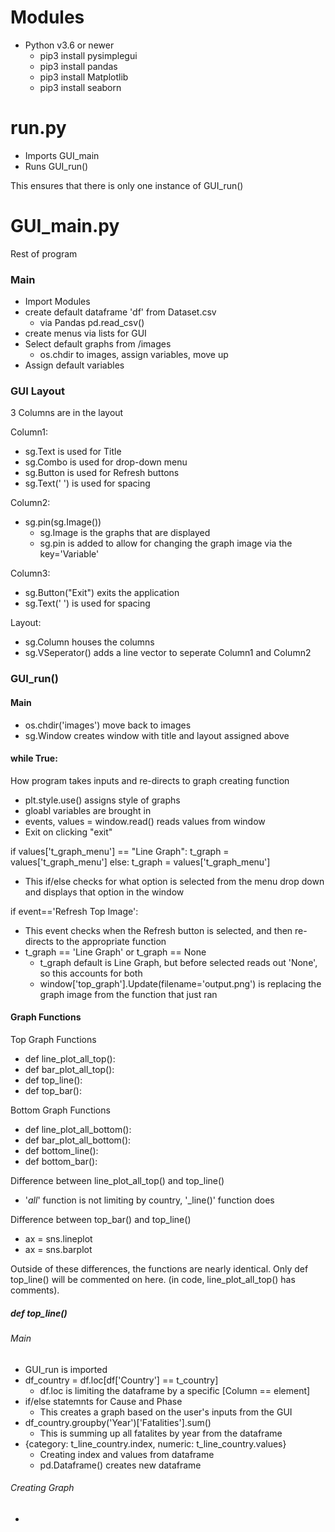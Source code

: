 # Modules

- Python v3.6 or newer
  - pip3 install pysimplegui
  - pip3 install pandas
  - pip3 install Matplotlib
  - pip3 install seaborn

# run.py

- Imports GUI_main
- Runs GUI_run()

This ensures that there is only one instance of GUI_run()

# GUI_main.py

Rest of program

### Main

- Import Modules
- create default dataframe 'df' from Dataset.csv
  - via Pandas pd.read_csv()
- create menus via lists for GUI
- Select default graphs from /images
  - os.chdir to images, assign variables, move up
- Assign default variables


### GUI Layout

3 Columns are in the layout

Column1:
- sg.Text is used for Title
- sg.Combo is used for drop-down menu
- sg.Button is used for Refresh buttons
- sg.Text(' ') is used for spacing

Column2:
- sg.pin(sg.Image())
  - sg.Image is the graphs that are displayed
  - sg.pin is added to allow for changing the graph image via the key='Variable'

Column3:
- sg.Button("Exit") exits the application
- sg.Text(' ') is used for spacing

Layout:
- sg.Column houses the columns
- sg.VSeperator() adds a line vector to seperate Column1 and Column2


### GUI_run()

#### Main
- os.chdir('images') move back to images
- sg.Window creates window with title and layout assigned above

#### while True:

How program takes inputs and re-directs to graph creating function

- plt.style.use() assigns style of graphs
- gloabl variables are brought in
- events, values = window.read() reads values from window
- Exit on clicking "exit"

if values['t_graph_menu'] == "Line Graph":
   t_graph = values['t_graph_menu']
else:
   t_graph = values['t_graph_menu']

- This if/else checks for what option is selected from the menu drop down and displays that option in the window


if event=='Refresh Top Image':  

- This event checks when the Refresh button is selected, and then re-directs to the appropriate function
- t_graph == 'Line Graph' or t_graph == None
  - t_graph default is Line Graph, but before selected reads out 'None', so this accounts for both
  - window['top_graph'].Update(filename='output.png') is replacing the graph image from the function that just ran

#### Graph Functions

Top Graph Functions
- def line_plot_all_top():
- def bar_plot_all_top():
- def top_line():
- def top_bar():

Bottom Graph Functions
- def line_plot_all_bottom():
- def bar_plot_all_bottom():
- def bottom_line():
- def bottom_bar():

Difference between line_plot_all_top() and top_line()
- '_all_' function is not limiting by country, '_line()' function does

Difference between top_bar() and top_line()
- ax = sns.lineplot
- ax = sns.barplot

Outside of these differences, the functions are nearly identical.
Only def top_line() will be commented on here. (in code, line_plot_all_top() has comments).

##### def top_line()

###### Main

- GUI_run is imported
- df_country = df.loc[df['Country'] == t_country]
  - df.loc is limiting the dataframe by a specific [Column == element]
- if/else statemnts for Cause and Phase
  - This creates a graph based on the user's inputs from the GUI
- df_country.groupby('Year')['Fatalities'].sum()
  - This is summing up all fatalites by year from the dataframe
- {category: t_line_country.index, numeric: t_line_country.values}
  - Creating index and values from dataframe
  - pd.Dataframe() creates new dataframe

###### Creating Graph

- 



